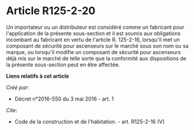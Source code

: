 # Article R125-2-20

Un importateur ou un distributeur est considéré comme un fabricant pour l'application de la présente sous-section et il est
soumis aux obligations incombant au fabricant en vertu de l'article R. 125-2-16, lorsqu'il met un composant de sécurité pour
ascenseurs sur le marché sous son nom ou sa marque, ou lorsqu'il modifie un composant de sécurité pour ascenseurs déjà mis
sur le marché de telle sorte que la conformité aux dispositions de la présente sous-section peut en être affectée.

**Liens relatifs à cet article**

_Créé par_:

  - Décret n°2016-550 du 3 mai 2016 - art. 1

_Cite_:

  - Code de la construction et de l'habitation. - art. R125-2-16 (V)
